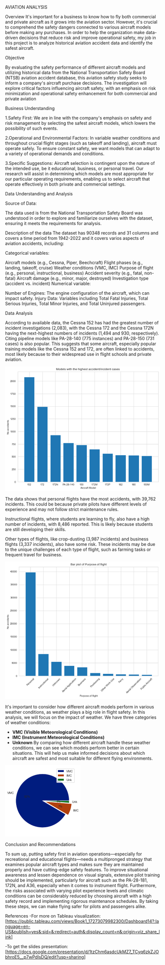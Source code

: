 AVIATION ANALYSIS

Overview
It's important for a business to know how to fly both commercial and private aircraft as it grows into the aviation sector. However, it's crucial to comprehend the safety dangers connected to various aircraft models before making any purchases. In order to help the organization make data-driven decisions that reduce risk and improve operational safety, my job in this project is to analyze historical aviation accident data and identify the safest aircraft.


Objective

By evaluating the safety performance of different aircraft models and utilizing historical data from the National Transportation Safety Board (NTSB) aviation accident database, this aviation safety study seeks to inform a company's aircraft purchase decisions. The investigation will explore critical factors influencing aircraft safety, with an emphasis on risk minimization and operational safety enhancement for both commercial and private aviation


Business Understanding

1.Safety First: We are in line with the company's emphasis on safety and risk management by selecting the safest aircraft models, which lowers the possibility of such events.

2.Operational and Environmental Factors: In variable weather conditions and throughout crucial flight stages (such as takeoff and landing), aircraft must operate safely. To ensure constant safety, we want models that can adapt to a variety of operational demands and conditions.

3.Specific Suggestions: Aircraft selection is contingent upon the nature of the intended use, be it educational, business, or personal travel. Our research will assist in determining which models are most appropriate for our particular operating requirements, enabling us to select aircraft that operate effectively in both private and commercial settings.


Data Understanding and Analysis

Source of Data:

The data used is from the National Transportation Safety Board was understood in order to explore and familiarize ourselves with the dataset, ensuring it meets the requirements for analysis.

Description of the data
The dataset has 90348 records and 31 columns and covers a time period from 1942-2022 and it covers varios aspects of aviation accidents, including:

Categorical variables:

  Aircraft models (e.g., Cessna, Piper, Beechcraft)
  Flight phases (e.g., landing, takeoff, cruise)
  Weather conditions (VMC, IMC)
  Purpose of flight (e.g., personal, instructional, business)
  Accident severity (e.g., fatal, non-fatal)
  Aircraft damage (e.g., minor, major, destroyed)
  Investigation type (accident vs. incident)
Numerical variable:

  Number of Engines: The engine configuration of the aircraft, which can impact safety.
  Injury Data: Variables including Total Fatal Injuries, Total Serious Injuries, Total Minor Injuries, and Total Uninjured passengers.


Data Analysis

According to available data, the Cessna 152 has had the greatest number of incident investigations (2,083), with the Cessna 172 and the Cessna 172N having the next-highest numbers of incidents (1,494 and 930, respectively). Citing pipeline models like PA-28-140 (775 instances) and PA-28-150 (731 cases) is also popular. This suggests that some aircraft, especially popular training models like the Cessna 152 and 172, are often linked to accidents, most likely because to their widespread use in flight schools and private aviation.


![alt text](image.png)


The data shows that personal flights have the most accidents, with 39,762 incidents. This could be because private pilots have different levels of experience and may not follow strict maintenance rules. 

Instructional flights, where students are learning to fly, also have a high number of incidents, with 8,486 reported. This is likely because students are still developing their skills.

Other types of flights, like crop-dusting (3,987 incidents) and business flights (3,337 incidents), also have some risk. These incidents may be due to the unique challenges of each type of flight, such as farming tasks or frequent travel for business.


![alt text](image-1.png)


It's important to consider how different aircraft models perform in various weather conditions, as weather plays a big role in flight safety. In this analysis, we will focus on the impact of weather. We have three categories of weather conditions:

- **VMC (Visible Meteorological Conditions)** 
- **IMC (Instrument Meteorological Conditions)** 
 - **Unknown** 
By comparing how different aircraft handle these weather conditions, we can see which models perform better in certain situations. This will help us make informed decisions about which aircraft are safest and most suitable for different flying environments.


![alt text](image-3.png)


Conclusion and Recommendations

To sum up, putting safety first in aviation operations—especially for recreational and educational flights—needs a multipronged strategy that examines popular aircraft types and makes sure they are maintained properly and have cutting-edge safety features. To improve situational awareness and lessen dependence on visual signals, extensive pilot training should be implemented, particularly for aircraft such as the PA-28-181, 172N, and A36, especially when it comes to instrument flight. Furthermore, the risks associated with varying pilot experience levels and climatic conditions can be considerably reduced by choosing aircraft with a high safety record and implementing rigorous maintenance schedules. By taking these steps, we can make flying safer for pilots and passengers alike.

References
-For more on Tableau visualization:[https://public.tableau.com/views/Book1_17273079982300/Dashboard14?:language=en-US&publish=yes&:sid=&:redirect=auth&:display_count=n&:origin=viz_share_link]


-To get the slides presentation: [https://docs.google.com/presentation/d/1tzChm6asdcUkMZ7_TCyq6zkZJObhroE5__p7wPdIsDQ/edit?usp=sharing]








